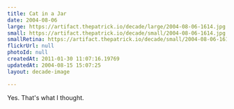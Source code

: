```yaml
---
title: Cat in a Jar
date: 2004-08-06
large: https://artifact.thepatrick.io/decade/large/2004-08-06-1614.jpg
small: https://artifact.thepatrick.io/decade/small/2004-08-06-1614.jpg
smallRetina: https://artifact.thepatrick.io/decade/small/2004-08-06-1614@2x.jpg
flickrUrl: null
photoId: null
createdAt: 2011-01-30 11:07:16.19769
updatedAt: 2004-08-15 15:07:25
layout: decade-image

---
```

Yes. That's what I thought.

